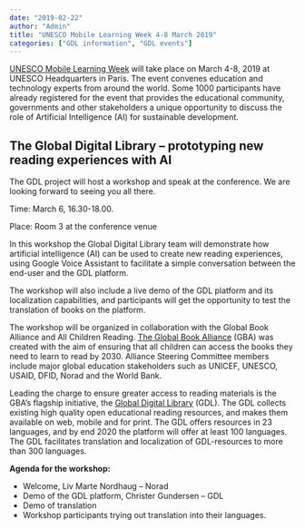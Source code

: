 ```yaml
---
date: "2019-02-22"
author: "Admin"
title: "UNESCO Mobile Learning Week 4-8 March 2019"
categories: ["GDL information", "GDL events"]
---
```


[UNESCO Mobile Learning Week](https://en.unesco.org/mlw) will take place on March 4-8, 2019 at UNESCO Headquarters in Paris.
The event convenes education and technology experts from around the world. Some 1000 participants have already registered for the event that provides the educational community, governments and other stakeholders a unique opportunity to discuss the role of Artificial Intelligence (AI) for sustainable development.

## The Global Digital Library – prototyping new reading experiences with AI

The GDL project will host a workshop and speak at the conference. We are looking forward to seeing you all there.

Time: March 6, 16.30-18.00.

Place: Room 3 at the conference venue

In this workshop the Global Digital Library team will demonstrate how artificial intelligence (AI) can be used to create new reading experiences, using Google Voice Assistant to facilitate a simple conversation between the end-user and the GDL platform.

The workshop will also include a live demo of the GDL platform and its localization capabilities, and participants will get the opportunity to test the translation of books on the platform.

The workshop will be organized in collaboration with the Global Book Alliance and All Children Reading. [The Global Book Alliance](http://globalbookalliance.org/) (GBA) was created with the aim of ensuring that all children can access the books they need to learn to read by 2030. Alliance Steering Committee members include major global education stakeholders such as UNICEF, UNESCO, USAID, DFID, Norad and the World Bank.

Leading the charge to ensure greater access to reading materials is the GBA’s flagship initiative, the [Global Digital Library](https://home.digitallibrary.io/) (GDL). The GDL collects existing high quality open educational reading resources, and makes them available on web, mobile and for print. The GDL offers resources in 23 languages, and by end 2020 the platform will offer at least 100 languages. The GDL facilitates translation and localization of GDL-resources to more than 300 languages.

**Agenda for the workshop:**

- Welcome, Liv Marte Nordhaug – Norad
- Demo of the GDL platform, Christer Gundersen – GDL
- Demo of translation
- Workshop participants trying out translation into their languages.
